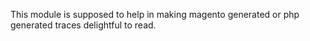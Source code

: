 This module is supposed to help in making magento generated or php
generated traces delightful to read. 